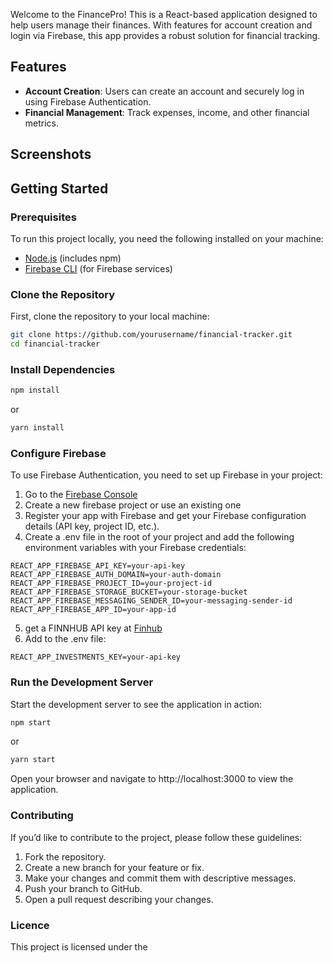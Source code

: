 
Welcome to the FinancePro! This is a React-based application designed to help users manage their finances. With features for account creation and login via Firebase, this app provides a robust solution for financial tracking.

## Features

- **Account Creation**: Users can create an account and securely log in using Firebase Authentication.
- **Financial Management**: Track expenses, income, and other financial metrics.

## Screenshots

## Getting Started

### Prerequisites

To run this project locally, you need the following installed on your machine:

- [Node.js](https://nodejs.org/) (includes npm)
- [Firebase CLI](https://firebase.google.com/docs/cli) (for Firebase services)

### Clone the Repository

First, clone the repository to your local machine:

```bash
git clone https://github.com/yourusername/financial-tracker.git
cd financial-tracker
```

### Install Dependencies
```bash
npm install
```
or
```bash
yarn install
```

### Configure Firebase
To use Firebase Authentication, you need to set up Firebase in your project:
1. Go to the [Firebase Console](https://console.firebase.google.com/)
2. Create a new firebase project or use an existing one
3. Register your app with Firebase and get your Firebase configuration details (API key, project ID, etc.).
4. Create a .env file in the root of your project and add the following environment variables with your Firebase credentials:
```plaintext
REACT_APP_FIREBASE_API_KEY=your-api-key
REACT_APP_FIREBASE_AUTH_DOMAIN=your-auth-domain
REACT_APP_FIREBASE_PROJECT_ID=your-project-id
REACT_APP_FIREBASE_STORAGE_BUCKET=your-storage-bucket
REACT_APP_FIREBASE_MESSAGING_SENDER_ID=your-messaging-sender-id
REACT_APP_FIREBASE_APP_ID=your-app-id
```
5. get a FINNHUB API key at [Finhub](https://finnhub.io/)
6. Add to the .env file:
```plaintext
REACT_APP_INVESTMENTS_KEY=your-api-key
```
### Run the Development Server
Start the development server to see the application in action:
```bash
npm start
```
or
```bash
yarn start
```
Open your browser and navigate to http://localhost:3000 to view the application.

### Contributing
If you’d like to contribute to the project, please follow these guidelines:
1. Fork the repository.
2. Create a new branch for your feature or fix.
3. Make your changes and commit them with descriptive messages.
4. Push your branch to GitHub.
5. Open a pull request describing your changes.

### Licence
This project is licensed under the